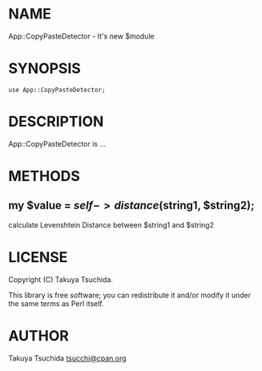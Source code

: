 # NAME

App::CopyPasteDetector - It's new $module

# SYNOPSIS

    use App::CopyPasteDetector;

# DESCRIPTION

App::CopyPasteDetector is ...

# METHODS

## my $value = $self->distance($string1, $string2);

calculate Levenshtein Distance between $string1 and $string2

# LICENSE

Copyright (C) Takuya Tsuchida.

This library is free software; you can redistribute it and/or modify
it under the same terms as Perl itself.

# AUTHOR

Takuya Tsuchida <tsucchi@cpan.org>
